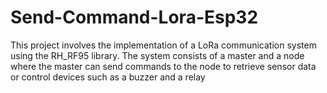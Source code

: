 # Send-Command-Lora-Esp32
This project involves the implementation of a LoRa communication system using the RH_RF95 library. The system consists of a master and a node where the master can send commands to the node to retrieve sensor data or control devices such as a buzzer and a relay
